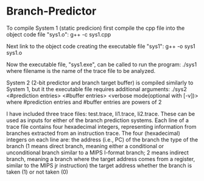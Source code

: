 # Branch-Predictor

To compile System 1 (static predicion) first compile 
the cpp file into the object code file "sys1.o":
 	g++ -c sys1.cpp

Next link to the object code creating the executable
file "sys1":
	g++ -o sys1 sys1.o

Now the executable file, "sys1.exe", can be called to run the program:
	./sys1 <filename>
where filename is the name of the trace file to be analyzed.

System 2 (2-bit predictor and branch target buffer) is compiled similarly
to System 1, but it the executable file requires additional arguments:
	./sys2 <filename> <#prediction entries> <#buffer entries> <verbose mode(optional with [-v])>
where #prediction entries and #buffer entries are powers of 2

I have included three trace files: test.trace, li1.trace, li2.trace. These can be used as inputs for either of the branch prediction systems. Each line of a trace file contains four hexadecimal integers, representing information from branches extracted from an instruction trace. The four (hexadecimal) integers on each line are: 
	the address (i.e., PC) of the branch
	the type of the branch (1 means direct branch, meaning either a conditional or
		unconditional branch similar to a MIPS I-format branch; 2 means indirect branch,
		meaning a branch where the target address comes from a register, similar to the MIPS jr
		instruction)
	the target address
	whether the branch is taken (1) or not taken (0)